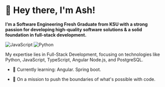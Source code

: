 # 👋 Hey there, I'm Ash!
**I’m a Software Engineering Fresh Graduate from KSU with a strong passion for developing high-quality software solutions & a solid foundation in full-stack development.**

![JavaScript](https://img.shields.io/badge/Code-JavaScript-informational?style=flat&logo=javascript&color=F7DF1E)
![Python](https://img.shields.io/badge/Code-Python-informational?style=flat&logo=python&color=3776AB)


My expertise lies in Full-Stack Development, focusing on technologies like Python, JavaScript, TypeScript, Angular Node.js, and PostgreSQL.

- 🔭 Currently learning:
    Angular.
    Spring boot.
  
- 🚀 On a mission to push the boundaries of what's possible with code.


